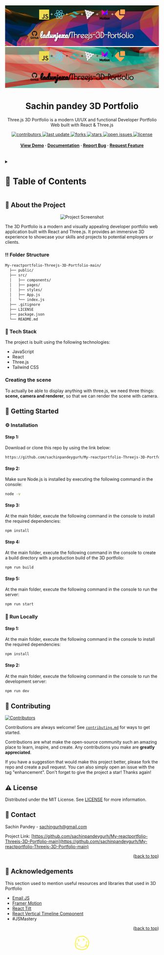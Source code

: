 <a name="readme-top"></a>
<div align="center">

  ![Project Banner](readme_assets/readme_banner.png#gh-dark-mode-only)
  ![Project Banner](readme_assets/readme_banner-light.png#gh-light-mode-only)

  <h1>Sachin pandey 3D Portfolio</h1>
  
  <p>
    Three.js 3D Portfolio is a modern UI/UX and functional Developer Portfolio Web built with React & Three.js
  </p>

<!-- Badges -->
<p>
  <a href="https://github.com/ladunjexa/Threejs_3D_Portfolio/graphs/contributors">
    <img src="https://img.shields.io/github/contributors/ladunjexa/Threejs_3D_Portfolio" alt="contributors" />
  </a>
  <a href="">
    <img src="https://img.shields.io/github/last-commit/ladunjexa/Threejs_3D_Portfolio" alt="last update" />
  </a>
  <a href="https://github.com/ladunjexa/Threejs_3D_Portfolio/network/members">
    <img src="https://img.shields.io/github/forks/ladunjexa/Threejs_3D_Portfolio" alt="forks" />
  </a>
  <a href="https://github.com/ladunjexa/Threejs_3D_Portfolio/stargazers">
    <img src="https://img.shields.io/github/stars/ladunjexa/Threejs_3D_Portfolio" alt="stars" />
  </a>
  <a href="https://github.com/ladunjexa/Threejs_3D_Portfolio/issues/">
    <img src="https://img.shields.io/github/issues/ladunjexa/Threejs_3D_Portfolio" alt="open issues" />
  </a>
  <a href="https://github.com/ladunjexa/Threejs_3D_Portfolio/blob/master/LICENSE">
    <img src="https://img.shields.io/github/license/ladunjexa/Threejs_3D_Portfolio.svg" alt="license" />
  </a>
</p>
   
 <h4>
    <a href="https://sachinpandey.online">View Demo</a>
  <span> · </span>
    <a href="https://github.com/sachinpandeygurh/My-reactportfolio-Threejs-3D-Portfolio-main">Documentation</a>
  <span> · </span>
    <a href="https://github.com/sachinpandeygurh/My-reactportfolio-Threejs-3D-Portfolio-main/issues/">Report Bug</a>
  <span> · </span>
    <a href="https://github.com/sachinpandeygurh/My-reactportfolio-Threejs-3D-Portfolio-main/issues/">Request Feature</a>
  </h4>
</div>

<br />

<!-- Table of Contents -->
<details>

<summary>

# :notebook_with_decorative_cover: Table of Contents

</summary>

- [About the Project](#star2-about-the-project)
  - [Folder Structure](#bangbang-folder-structure)
  - [Tech Stack](#space_invader-tech-stack)
- [Getting Started](#toolbox-getting-started)
  - [Installation](#gear-installation)
  - [Run Locally](#running-run-locally)
- [Contributing](#wave-contributing)
- [License](#warning-license)
- [Contact](#handshake-contact)
- [Acknowledgements](#gem-acknowledgements)

</details>

<!-- About the Project -->

## :star2: About the Project

<div align="center">
  <img src="readme_assets/screenshot.png" alt="Project Screenshot" width="600px">

</div>

The 3D Portfolio is a modern and visually appealing developer portfolio web application built with React and Three.js. It provides an immersive 3D experience to showcase your skills and projects to potential employers or clients.

### :bangbang: Folder Structure

```
My-reactportfolio-Threejs-3D-Portfolio-main/
  ├── public/
  ├── src/
  │   ├── components/
  │   ├── pages/
  │   ├── styles/
  │   ├── App.js
  │   └── index.js
  ├── .gitignore
  ├── LICENSE
  ├── package.json
  └── README.md
```

### :space_invader: Tech Stack

The project is built using the following technologies:

- JavaScript
- React
- Three.js
- Tailwind CSS

### Creating the scene
To actually be able to display anything with three.js, we need three things: **scene, camera and renderer**, so that we can render the scene with camera.

<!-- Getting Started -->

## :toolbox: Getting Started

<!-- Installation -->

### :gear: Installation

#### Step 1:

Download or clone this repo by using the link below:

```bash
https://github.com/sachinpandeygurh/My-reactportfolio-Threejs-3D-Portfolio-main.git
```

#### Step 2:

Make sure Node.js is installed by executing the following command in the console:

```bash
node -v
```

#### Step 3:

At the main folder, execute the following command in the console to install the required dependencies:

```bash
npm install
```

#### Step 4:

At the main folder, execute the following command in the console to create a build directory with a production build of the 3D portfolio:

```bash
npm run build
```

#### Step 5:

At the main folder, execute the following command in the console to run the server:

```bash
npm run start
```

<!-- Run Locally -->

### :running: Run Locally

#### Step 1:

At the main folder, execute the following command in the console to install the required dependencies:

```bash
npm install
```

#### Step 2:

At the main folder, execute the following command in the console to run the development server:

```bash
npm run dev
```

<!-- Contributing -->

## :wave: Contributing

[![Contributors](https://contrib.rocks/image?repo=sachinpandeygurh/My-reactportfolio-Threejs-3D-Portfolio-main)](https://github.com/sachinpandeygurh/My-reactportfolio-Threejs-3D-Portfolio-main/graphs/contributors)

Contributions are always welcome! See [`contributing.md`](https://contributing.md/) for ways to get started.

Contributions are what make the open-source community such an amazing place to learn, inspire, and create. Any contributions you make are **greatly appreciated**.

If you have a suggestion that would make this project better, please fork the repo and create a pull request. You can also simply open an issue with the tag "enhancement". Don't forget to give the project a star! Thanks again!

<!-- License -->

## :warning: License

Distributed under the MIT License. See [LICENSE](https://github.com/sachinpandeygurh/My-reactportfolio-Threejs-3D-Portfolio-main/blob/main/LICENSE) for more information.

<!-- Contact -->

## :handshake: Contact

Sachin Pandey - [sachingurh@gmail.com](mailto:sachingurh@gmail.com)

Project Link: [https://github.com/sachinpandeygurh/My-reactportfolio-Threejs-3D-Portfolio-main](https://github.com/sachinpandeygurh/My-reactportfolio-Threejs-3D-Portfolio-main)

<!-- Acknowledgements -->

<p align="right">(<a href="#readme-top">back to top</a>)</p>

<!-- Acknowledgments -->
## :gem: Acknowledgements

This section used to mention useful resources and libraries that used in 3D Portfolio

 - [Email JS](https://www.emailjs.com/)
 - [Framer Motion](https://www.framer.com/motion/)
 - [React Tilt](https://www.npmjs.com/package/react-tilt)
 - [React Vertical Timeline Component](https://www.npmjs.com/package/react-vertical-timeline-component)
 - #JSMastery

<p align="right">(<a href="#readme-top">back to top</a>)</p>

<p align="center">
<img src="https://github.com/ladunjexa/Threejs_3D_Portfolio/blob/main/public/logo.png" height="auto" width="10%" />
</p>
